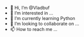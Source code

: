 - 👋 Hi, I’m @Vladbuf
- 👀 I’m interested in ...
- 🌱 I’m currently learning Python
- 💞️ I’m looking to collaborate on ...
- 📫 How to reach me ...

<!---
Vladbuf/Vladbuf is a ✨ special ✨ repository because its `README.md` (this file) appears on your GitHub profile.
You can click the Preview link to take a look at your changes.
--->
